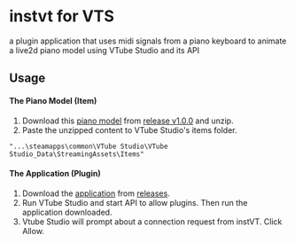 # instvt for VTS

a plugin application that uses midi signals from a piano keyboard to animate a live2d piano model using VTube Studio and its API

## Usage

#### The Piano Model (Item)

1. Download this [piano model](https://github.com/sakkunog/instVT/releases/download/1.0.0/k49v2406.zip) from [release v1.0.0](https://github.com/sakkunog/instVT/releases/tag/1.0.0) and unzip.
2. Paste the unzipped content to VTube Studio's items folder.
````
"...\steamapps\common\VTube Studio\VTube Studio_Data\StreamingAssets\Items"
````
#### The Application (Plugin)

1. Download the [application](https://github.com/sakkunog/instVT/releases/download/1.1.1/instvt-vts-win64-1.1.1.exe) from [releases](https://github.com/sakkunog/instVT/releases/latest).
2. Run VTube Studio and start API to allow plugins. Then run the application downloaded.
3. Vtube Studio will prompt about a connection request from instVT. Click Allow.
